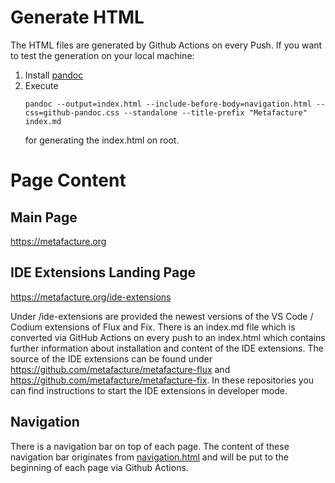 # Generate HTML

The HTML files are generated by Github Actions on every Push. If you want to test the generation on your local machine:

1. Install [pandoc](https://pandoc.org/installing.html)
2. Execute
    ```
    pandoc --output=index.html --include-before-body=navigation.html --css=github-pandoc.css --standalone --title-prefix "Metafacture" index.md
    ```
    for generating the index.html on root.

# Page Content
## Main Page

https://metafacture.org

## IDE Extensions Landing Page

https://metafacture.org/ide-extensions

Under /ide-extensions are provided the newest versions of the VS Code / Codium extensions of Flux and Fix. There is an index.md file which is converted via GitHub Actions on every push to an index.html which contains further information about installation and content of the IDE extensions.
The source of the IDE extensions can be found under https://github.com/metafacture/metafacture-flux and https://github.com/metafacture/metafacture-fix. In these repositories you can find instructions to start the IDE extensions in developer mode.

## Navigation

There is a navigation bar on top of each page. The content of these navigation bar originates from [navigation.html](navigation.html) and will be put to the beginning of each page via Github Actions.

